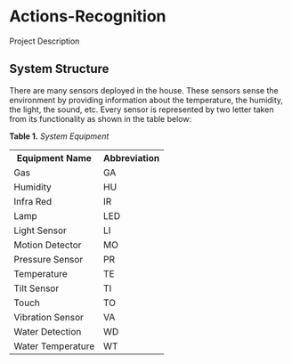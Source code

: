 # Actions-Recognition 
Project Description
## System Structure
There are many sensors deployed in the house. These sensors sense the environment by providing information about the temperature, the humidity, the light, the sound, etc. Every sensor is represented by two letter taken from its functionality as shown in the table below:

 **Table 1.** *System Equipment*
<table class="tg">
  <tr>
    <th class="tg-yw4l"><b>Equipment Name</b></th>
    <th class="tg-yw4l"><b>Abbreviation</b></th>
  </tr>
  <tr>
    <td class="tg-yw4l">Gas</td>
    <td class="tg-yw4l">GA</td>
  </tr>
  <tr>
    <td class="tg-yw4l">Humidity</td>
    <td class="tg-yw4l">HU</td>
  </tr>
    <tr>
    <td class="tg-yw4l">Infra Red</td>
    <td class="tg-yw4l">IR</td>
  </tr>
    <tr>
    <td class="tg-yw4l">Lamp</td>
    <td class="tg-yw4l">LED</td>
  </tr>
    <tr>
    <td class="tg-yw4l">Light Sensor</td>
    <td class="tg-yw4l">LI</td>
  </tr>
    <tr>
    <td class="tg-yw4l">Motion Detector</td>
    <td class="tg-yw4l">MO</td>
  </tr>
    <tr>
    <td class="tg-yw4l">Pressure Sensor</td>
    <td class="tg-yw4l">PR</td>
  </tr>
    <tr>
    <td class="tg-yw4l">Temperature</td>
    <td class="tg-yw4l">TE</td>
  </tr>
    </tr>
    <tr>
    <td class="tg-yw4l">Tilt Sensor</td>
    <td class="tg-yw4l">TI</td>
  </tr>
    <tr>
    <td class="tg-yw4l">Touch</td>
    <td class="tg-yw4l">TO</td>
  </tr>
    <tr>
    <td class="tg-yw4l">Vibration Sensor</td>
    <td class="tg-yw4l">VA</td>
  </tr>
    </tr>
    </tr>
    <tr>
    <td class="tg-yw4l">Water Detection</td>
    <td class="tg-yw4l">WD</td>
  </tr>
    <tr>
    <td class="tg-yw4l">Water Temperature</td>
    <td class="tg-yw4l">WT</td>
</table>
